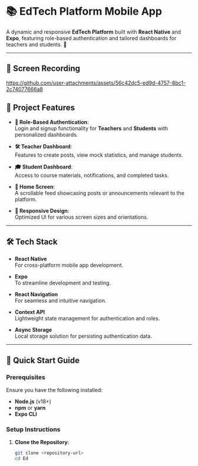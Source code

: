 # 📚 EdTech Platform Mobile App

A dynamic and responsive **EdTech Platform** built with **React Native** and **Expo**, featuring role-based authentication and tailored dashboards for teachers and students. 🚀

---

## 🌟 Screen Recording

https://github.com/user-attachments/assets/56c42dc5-ed9d-4757-8bc1-2c74077666a8

## 🌟 Project Features

- **📖 Role-Based Authentication**:  
  Login and signup functionality for **Teachers** and **Students** with personalized dashboards.
  
- **🛠 Teacher Dashboard**:  
  Features to create posts, view mock statistics, and manage students.

- **🎓 Student Dashboard**:  
  Access to course materials, notifications, and completed tasks.

- **📰 Home Screen**:  
  A scrollable feed showcasing posts or announcements relevant to the platform.

- **📱 Responsive Design**:  
  Optimized UI for various screen sizes and orientations.

---

## 🛠 Tech Stack

- **React Native**  
  For cross-platform mobile app development.

- **Expo**  
  To streamline development and testing.

- **React Navigation**  
  For seamless and intuitive navigation.

- **Context API**  
  Lightweight state management for authentication and roles.

- **Async Storage**  
  Local storage solution for persisting authentication data.

---

## 🚀 Quick Start Guide

### Prerequisites
Ensure you have the following installed:
- **Node.js** (v18+)
- **npm** or **yarn**
- **Expo CLI**  

### Setup Instructions
1. **Clone the Repository**:  
   ```bash
   git clone <repository-url>
   cd Ed



